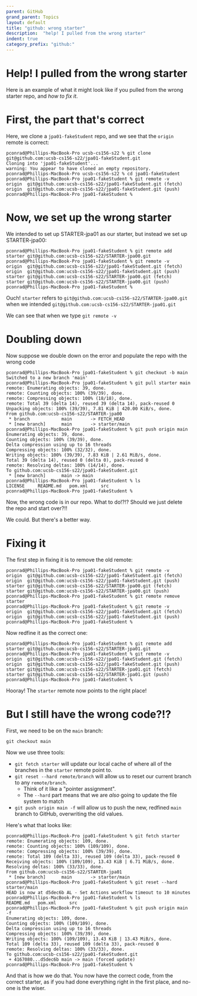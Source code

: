```yaml
---
parent: GitHub
grand_parent: Topics
layout: default
title: "github: wrong starter"
description:  "help! I pulled from the wrong starter"
indent: true
category_prefix: "github:"
---
```



# Help! I pulled from the wrong starter

Here is an example of what it might look like if you pulled from the wrong starter repo, and *how to fix it*.

# First, the part that's correct

Here, we clone a `jpa01-fakeStudent` repo, and we see that the `origin` remote is correct:

```
pconrad@Phillips-MacBook-Pro ucsb-cs156-s22 % git clone git@github.com:ucsb-cs156-s22/jpa01-fakeStudent.git
Cloning into 'jpa01-fakeStudent'...
warning: You appear to have cloned an empty repository.
pconrad@Phillips-MacBook-Pro ucsb-cs156-s22 % cd jpa01-fakeStudent 
pconrad@Phillips-MacBook-Pro jpa01-fakeStudent % git remote -v
origin	git@github.com:ucsb-cs156-s22/jpa01-fakeStudent.git (fetch)
origin	git@github.com:ucsb-cs156-s22/jpa01-fakeStudent.git (push)
pconrad@Phillips-MacBook-Pro jpa01-fakeStudent % 
```

# Now, we set up the wrong starter

We intended to set up STARTER-jpa01 as our starter, but instead we set up STARTER-jpa00:

```
pconrad@Phillips-MacBook-Pro jpa01-fakeStudent % git remote add starter git@github.com:ucsb-cs156-s22/STARTER-jpa00.git    
pconrad@Phillips-MacBook-Pro jpa01-fakeStudent % git remote -v
origin	git@github.com:ucsb-cs156-s22/jpa01-fakeStudent.git (fetch)
origin	git@github.com:ucsb-cs156-s22/jpa01-fakeStudent.git (push)
starter	git@github.com:ucsb-cs156-s22/STARTER-jpa00.git (fetch)
starter	git@github.com:ucsb-cs156-s22/STARTER-jpa00.git (push)
pconrad@Phillips-MacBook-Pro jpa01-fakeStudent % 
```

Ouch!   `starter` refers to `git@github.com:ucsb-cs156-s22/STARTER-jpa00.git ` when we intended `git@github.com:ucsb-cs156-s22/STARTER-jpa01.git`

We can see that when we type `git remote -v`

# Doubling down

Now suppose we double down on the error and populate the repo with the wrong code

```
pconrad@Phillips-MacBook-Pro jpa01-fakeStudent % git checkout -b main
Switched to a new branch 'main'
pconrad@Phillips-MacBook-Pro jpa01-fakeStudent % git pull starter main
remote: Enumerating objects: 39, done.
remote: Counting objects: 100% (39/39), done.
remote: Compressing objects: 100% (18/18), done.
remote: Total 39 (delta 14), reused 39 (delta 14), pack-reused 0
Unpacking objects: 100% (39/39), 7.81 KiB | 420.00 KiB/s, done.
From github.com:ucsb-cs156-s22/STARTER-jpa00
 * branch            main       -> FETCH_HEAD
 * [new branch]      main       -> starter/main
pconrad@Phillips-MacBook-Pro jpa01-fakeStudent % git push origin main
Enumerating objects: 39, done.
Counting objects: 100% (39/39), done.
Delta compression using up to 16 threads
Compressing objects: 100% (32/32), done.
Writing objects: 100% (39/39), 7.83 KiB | 2.61 MiB/s, done.
Total 39 (delta 14), reused 0 (delta 0), pack-reused 0
remote: Resolving deltas: 100% (14/14), done.
To github.com:ucsb-cs156-s22/jpa01-fakeStudent.git
 * [new branch]      main -> main
pconrad@Phillips-MacBook-Pro jpa01-fakeStudent % ls
LICENSE		README.md	pom.xml		src
pconrad@Phillips-MacBook-Pro jpa01-fakeStudent % 
```

Now, the wrong code is in our repo.  What to do!?!?  Should we just delete the repo and start over?!!

We could.  But there's a better way.

# Fixing it

The first step in fixing it is to remove the old remote:

```
pconrad@Phillips-MacBook-Pro jpa01-fakeStudent % git remote -v
origin	git@github.com:ucsb-cs156-s22/jpa01-fakeStudent.git (fetch)
origin	git@github.com:ucsb-cs156-s22/jpa01-fakeStudent.git (push)
starter	git@github.com:ucsb-cs156-s22/STARTER-jpa00.git (fetch)
starter	git@github.com:ucsb-cs156-s22/STARTER-jpa00.git (push)
pconrad@Phillips-MacBook-Pro jpa01-fakeStudent % git remote remove starter
pconrad@Phillips-MacBook-Pro jpa01-fakeStudent % git remote -v
origin	git@github.com:ucsb-cs156-s22/jpa01-fakeStudent.git (fetch)
origin	git@github.com:ucsb-cs156-s22/jpa01-fakeStudent.git (push)
pconrad@Phillips-MacBook-Pro jpa01-fakeStudent % 
```

Now redfine it as the correct one:

```
pconrad@Phillips-MacBook-Pro jpa01-fakeStudent % git remote add starter git@github.com:ucsb-cs156-s22/STARTER-jpa01.git 
pconrad@Phillips-MacBook-Pro jpa01-fakeStudent % git remote -v
origin	git@github.com:ucsb-cs156-s22/jpa01-fakeStudent.git (fetch)
origin	git@github.com:ucsb-cs156-s22/jpa01-fakeStudent.git (push)
starter	git@github.com:ucsb-cs156-s22/STARTER-jpa01.git (fetch)
starter	git@github.com:ucsb-cs156-s22/STARTER-jpa01.git (push)
pconrad@Phillips-MacBook-Pro jpa01-fakeStudent % 
```

Hooray! The `starter` remote now points to the right place!

# But I still have the wrong code?!?

First, we need to be on the `main` branch:

```
git checkout main
```

Now we use three tools:

* `git fetch starter` will update our local cache of where all of the branches in the `starter` remote point to.
* `git reset --hard remote/branch` will allow us to reset our current branch to any `remote/branch`.  
   * Think of it like a "pointer assignment".  
   * The `--hard` part means that we are *also* going to update the file system to match
* `git push origin main -f` will allow us to push the new, redfined `main` branch to GitHub,  overwriting the old values.

Here's what that looks like:

```
pconrad@Phillips-MacBook-Pro jpa01-fakeStudent % git fetch starter
remote: Enumerating objects: 109, done.
remote: Counting objects: 100% (109/109), done.
remote: Compressing objects: 100% (39/39), done.
remote: Total 109 (delta 33), reused 109 (delta 33), pack-reused 0
Receiving objects: 100% (109/109), 13.43 KiB | 6.71 MiB/s, done.
Resolving deltas: 100% (33/33), done.
From github.com:ucsb-cs156-s22/STARTER-jpa01
 * [new branch]      main       -> starter/main
pconrad@Phillips-MacBook-Pro jpa01-fakeStudent % git reset --hard starter/main
HEAD is now at d5dec6b AL - Set Actions workflow timeout to 10 minutes
pconrad@Phillips-MacBook-Pro jpa01-fakeStudent % ls 
README.md	pom.xml		src
pconrad@Phillips-MacBook-Pro jpa01-fakeStudent % git push origin main -f
Enumerating objects: 109, done.
Counting objects: 100% (109/109), done.
Delta compression using up to 16 threads
Compressing objects: 100% (39/39), done.
Writing objects: 100% (109/109), 13.43 KiB | 13.43 MiB/s, done.
Total 109 (delta 33), reused 109 (delta 33), pack-reused 0
remote: Resolving deltas: 100% (33/33), done.
To github.com:ucsb-cs156-s22/jpa01-fakeStudent.git
 + 4167080...d5dec6b main -> main (forced update)
pconrad@Phillips-MacBook-Pro jpa01-fakeStudent % 
```

And that is how we do that.   You now have the correct code, from the correct starter, as if you had done everything right in the first place,
and no-one is the wiser.
